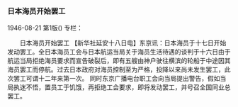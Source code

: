 ### 日本海员开始罢工

1946-08-21
第1版()
专栏：

　　日本海员开始罢工
    【新华社延安十八日电】东京讯：日本海员于十七日开始发动罢工。全日本海员工会与日本航运当局关于海员生活待遇的谈判于十六日由于航运当局拒绝海员要求而宣告破裂后，即有五艘由神户驶往横滨的轮船于中途因其海员罢工而停航。过去日本政府对海员控制至为严格，投降以来尚未发生罢工，此次罢工可谓十二年来第一次。
    同时东京广播电台职工会向当局提出警告，假如当局执迷不悟，置员工于饥饿，再拒绝工会要求，即将发动罢工，并号召全国同业总罢工。
